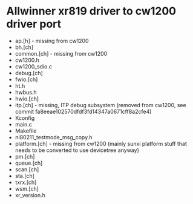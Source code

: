 Allwinner xr819 driver to cw1200 driver port
============================================

* ap.[h] - missing from cw1200
* bh.[ch]
* common.[ch] - missing from cw1200
* cw1200.h
* cw1200_sdio.c
* debug.[ch]
* fwio.[ch]
* ht.h
* hwbus.h
* hwio.[ch]
* itp.[ch] - missing, ITP debug subsystem (removed from cw1200, see commit fa8eeae102570dfdf3fd14347a0671cff8a2cfe4)
* Kconfig
* main.c
* Makefile
* nl80211_testmode_msg_copy.h
* platform.[ch] - missing from cw1200 (mainly sunxi platform stuff that needs to be converted to use devicetree anyway)
* pm.[ch]
* queue.[ch]
* scan.[ch]
* sta.[ch]
* txrx.[ch]
* wsm.[ch]
* xr_version.h
